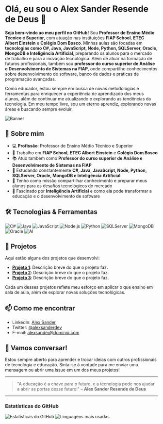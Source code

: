 # Olá, eu sou o Alex Sander Resende de Deus 👋

**Seja bem-vindo ao meu perfil no GitHub!** Sou **Professor de Ensino Médio Técnico e Superior**, com atuação nas instituições **FIAP School**, **ETEC Albert Einstein** e **Colégio Dom Bosco**. Minhas aulas são focadas em **tecnologias como C#, Java, JavaScript, Node, Python, SQLServer, Oracle, MongoDB e Inteligência Artificial**, preparando os alunos para o mercado de trabalho e para a inovação tecnológica. Além de atuar na formação de futuros profissionais, também sou **professor do curso superior de Análise e Desenvolvimento de Sistemas na FIAP**, onde compartilho conhecimentos sobre desenvolvimento de software, banco de dados e práticas de programação avançadas.

Como educador, estou sempre em busca de novas metodologias e ferramentas para enriquecer a experiência de aprendizado dos meus alunos, além de continuar me atualizando e explorando as tendências da tecnologia. Em meu tempo livre, sou um eterno aprendiz, explorando novas áreas e buscando sempre evoluir.

![Banner](https://via.placeholder.com/1200x300/00A6A6/ffffff?text=Bem-vindo+ao+meu+GitHub)

## 🚀 Sobre mim

- 💻 **Profissão**: Professor de Ensino Médio Técnico e Superior
- 🏫 Trabalho em **FIAP School**, **ETEC Albert Einstein** e **Colégio Dom Bosco**
- 📚 Atuo também como **Professor do curso superior de Análise e Desenvolvimento de Sistemas na FIAP**
- 🌱 Estudando constantemente **C#, Java, JavaScript, Node, Python, SQLServer, Oracle, MongoDB e Inteligência Artificial**
- 👯 Tenho como missão compartilhar conhecimento e preparar meus alunos para os desafios tecnológicos do mercado
- 🤖 Fascinado por **Inteligência Artificial** e como ela pode transformar a educação e o desenvolvimento de software

## 🛠️ Tecnologias & Ferramentas

![C#](https://img.shields.io/badge/C%23-239120?style=for-the-badge&logo=c-sharp&logoColor=white)
![Java](https://img.shields.io/badge/Java-007396?style=for-the-badge&logo=java&logoColor=white)
![JavaScript](https://img.shields.io/badge/JavaScript-F7DF1E?style=for-the-badge&logo=javascript&logoColor=black)
![Node.js](https://img.shields.io/badge/Node.js-339933?style=for-the-badge&logo=node.js&logoColor=white)
![Python](https://img.shields.io/badge/Python-3776AB?style=for-the-badge&logo=python&logoColor=white)
![SQLServer](https://img.shields.io/badge/SQL_Server-CC2927?style=for-the-badge&logo=microsoft-sql-server&logoColor=white)
![MongoDB](https://img.shields.io/badge/MongoDB-47A248?style=for-the-badge&logo=mongodb&logoColor=white)
![Oracle](https://img.shields.io/badge/Oracle-F80000?style=for-the-badge&logo=oracle&logoColor=white)
![AI](https://img.shields.io/badge/AI-FF6F00?style=for-the-badge&logo=ai&logoColor=white)

## 📂 Projetos

Aqui estão alguns dos projetos que desenvolvi:

- **[Projeto 1](link_do_projeto)**: Descrição breve do que o projeto faz.
- **[Projeto 2](link_do_projeto)**: Descrição breve do que o projeto faz.
- **[Projeto 3](link_do_projeto)**: Descrição breve do que o projeto faz.

Cada um desses projetos reflete meu esforço em aplicar o que ensino em sala de aula, além de explorar novas soluções tecnológicas.

## 📫 Como me encontrar

- LinkedIn: [Alex Sander](https://www.linkedin.com/in/alex-sander-resende)
- Twitter: [@alexsanderdev](https://twitter.com/alexsanderdev)
- E-mail: [alexsander@dominio.com](mailto:alexsander@dominio.com)

## 💬 Vamos conversar!

Estou sempre aberto para aprender e trocar ideias com outros profissionais de tecnologia e educação. Sinta-se à vontade para me enviar uma mensagem ou abrir uma issue em um dos meus projetos!

---

> "A educação é a chave para o futuro, e a tecnologia pode nos ajudar a abrir as portas desse futuro!" – **Alex Sander Resende de Deus**

---

### Estatísticas do GitHub

![Estatísticas do GitHub](https://github-readme-stats.vercel.app/api?username=seu-usuario&show_icons=true&theme=radical)
![Linguagens mais usadas](https://github-readme-stats.vercel.app/api/top-langs/?username=seu-usuario&layout=compact&theme=radical)
